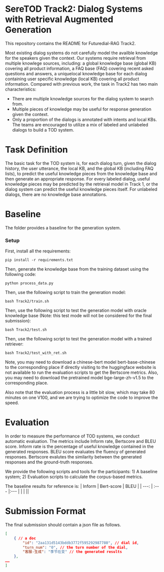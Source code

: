 # SereTOD Track2: Dialog Systems with Retrieval Augmented Generation
This repository contains the README for Futuredial-RAG Track2.

Most existing dialog systems do not carefully model the availble knowledge for the speakers given the context. Our systems require retrieval from multiple knowlege sources, including: a global knowledge base (global KB) covering all product information, a FAQ base (FAQ) covering recent asked questions and answers, a uniquelocal knowledge base for each dialog containing user specific knowledge (local KB) covering all product information. Compared with previous work, the task in Track2 has two main characteristics:
* There are multiple knowledge sources for the dialog system to search from.
*  Multiple pieces of knowledge may be useful for response generation given the context.
*  Only a proportion of the dialogs is annotated with intents and local KBs. The teams are encouraged to utilize a mix of labeled and unlabeled dialogs to build a TOD system.

# Task Definition
The basic task for the TOD system is, for each dialog turn, given the dialog history, the user utterance, the local KB, and the global KB (including FAQ lists), to predict the useful knowledge pieces from the knowledge base and then generate an appropriate response. 
For every labeled dialog, useful knowledge pieces may be predicted by the retrieval model in Track 1, or the dialog system can predict the useful knowledge pieces itself.
For unlabeled dialogs, there are no knowledge base annotations.

# Baseline 
The folder provides a baseline for the generation system.  

### Setup
First, install all the requirements:
```Shell
pip install -r requirements.txt 
```

Then, generate the knowledge base from the training dataset using the following code:
```Shell
python process_data.py
```

Then, use the following script to train the generation model:
```Shell
bash Track2/train.sh
```

Then, use the following script to test the generation model with oracle knowledge base (Note: this test mode will not be considered for the final submission):
```Shell
bash Track2/test.sh
```

Then, use the following script to test the generation model with a trained retriever:
```Shell
bash Track2/test_with_ret.sh
```

Note, you may need to download a chinese-bert model bert-base-chinese to the corresponding place if directly visiting to the huggingface website is not available to run the evaluation scripts to get the Bertscore metrics. Also, you may need to download the pretrained model bge-large-zh-v1.5 to the corresponding place.

Also note that the evaluation process is a little bit slow, which may take 80 minutes on one V100, and we are trying to optimize the code to improve the speed.

# Evaluation
In order to measure the performance of TOD systems, we conduct automatic evaluation. 
The metrics include Inform rate, Bertscore and BLEU score. Inform rate is the percentage of useful knowledge contained in the generated responses. BLEU score evaluates the fluency of generated responses. Bertscore evalutes the similarity between the generated responses and the ground-truth responses.

We provide the following scripts and tools for the participants: 1) A baseline system; 2) Evaluation scripts to calculate the corpus-based metrics.

The baseline results for reference is:
| Inform | Bert-score | BLEU |
| ---: | :--- |:--- |
| | ||

# Submission Format
The final submission should contain a json file as follows. 
```Json
[
    { // a doc
        "id": "2aa131d5143bddb3772f595292987780", // dial id,
        "turn_num": "0", // the turn number of the dial,
        "客服-生成": "季节在变" // the generated results
    },
……   
]
```

